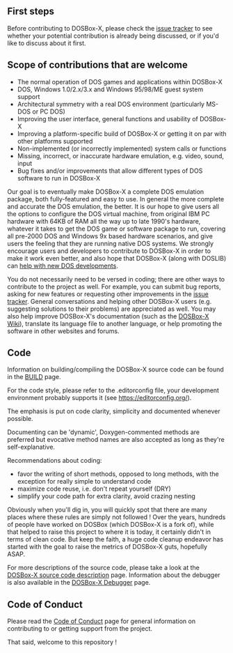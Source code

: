 ## First steps

Before contributing to DOSBox-X, please check the [issue tracker](https://github.com/joncampbell123/dosbox-x/issues) to see whether your potential contribution is already being discussed, or if you'd like to discuss about it first.

## Scope of contributions that are welcome

- The normal operation of DOS games and applications within DOSBox-X 
- DOS, Windows 1.0/2.x/3.x and Windows 95/98/ME guest system support
- Architectural symmetry with a real DOS environment (particularly MS-DOS or PC DOS)
- Improving the user interface, general functions and usability of DOSBox-X
- Improving a platform-specific build of DOSBox-X or getting it on par with other platforms supported
- Non-implemented (or incorrectly implemented) system calls or functions
- Missing, incorrect, or inaccurate hardware emulation, e.g. video, sound, input
- Bug fixes and/or improvements that allow different types of DOS software to run in DOSBox-X

Our goal is to eventually make DOSBox-X a complete DOS emulation package, both fully-featured and easy to use. In general the more complete and accurate the DOS emulation, the better. It is our hope to give users all the options to configure the DOS virtual machine, from original IBM PC hardware with 64KB of RAM all the way up to late 1990's hardware, whatever it takes to get the DOS game or software package to run, covering all pre-2000 DOS and Windows 9x based hardware scenarios, and give users the feeling that they are running native DOS systems. We strongly encourage users and developers to contribute to DOSBox-X in order to make it work even better, and also hope that DOSBox-X (along with DOSLIB) can [help with new DOS developments](https://dosbox-x.com/newdosdevelopment.html).

You do not necessarily need to be versed in coding; there are other ways to contribute to the project as well. For example, you can submit bug reports, asking for new features or requesting other improvements in the [issue tracker](https://github.com/joncampbell123/dosbox-x/issues). General conversations and helping other DOSBox-X users (e.g. suggesting solutions to their problems) are appreciated as well. You may also help improve DOSBox-X's documentation (such as the [DOSBox-X Wiki](https://dosbox-x.com/wiki)), translate its language file to another language, or help promoting the software in other websites and forums.


## Code

Information on building/compiling the DOSBox-X source code can be found in the [BUILD](BUILD.md) page.

For the code style, please refer to the .editorconfig file, your development environment probably supports it (see https://editorconfig.org/).

The emphasis is put on code clarity, simplicity and documented whenever possible.

Documenting can be 'dynamic', Doxygen-commented methods are preferred but evocative method names are also accepted as long as they're self-explanative.

Recommendations about coding:
- favor the writing of short methods, opposed to long methods, with the exception for really simple to understand code
- maximize code reuse, i.e. don't repeat yourself (DRY)
- simplify your code path for extra clarity, avoid crazing nesting

Obviously when you'll dig in, you will quickly spot that there are many places where these rules are simply not followed ! Over the years, hundreds of people have worked on DOSBox (which DOSBox-X is a fork of), while that helped to raise this project to where it is today, it certainly didn't in terms of clean code. But keep the faith, a huge code cleanup endeavor has started with the goal to raise the metrics of DOSBox-X guts, hopefully ASAP.

For more descriptions of the source code, please take a look at the [DOSBox-X source code description](README.source-code-description) page. Information about the debugger is also available in the [DOSBox-X Debugger](README.debugger) page.


## Code of Conduct

Please read the [Code of Conduct](CODE_OF_CONDUCT.md) page for general information on contributing to or getting support from the project.

That said, welcome to this repository !

